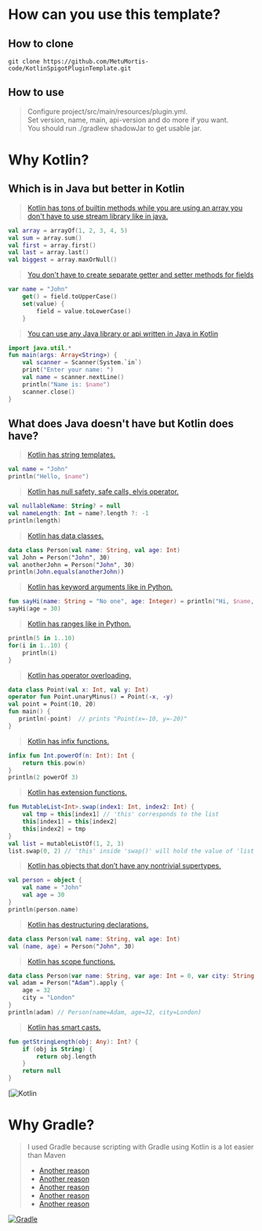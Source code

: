 # How can you use this template?
## How to clone 
```
git clone https://github.com/MetuMortis-code/KotlinSpigotPluginTemplate.git
```
## How to use
> Configure project/src/main/resources/plugin.yml.  
> Set version, name, main, api-version and do more if you want.  
> You should run ./gradlew shadowJar to get usable jar.  

# Why Kotlin?
## Which is in Java but better in Kotlin
> [Kotlin has tons of builtin methods while you are using an array you don't have to use stream library like in java.](https://kotlinlang.org/api/latest/jvm/stdlib/kotlin/-array/)
```kt
val array = arrayOf(1, 2, 3, 4, 5)
val sum = array.sum()
val first = array.first()
val last = array.last()
val biggest = array.maxOrNull()
```
> [You don't have to create separate getter and setter methods for fields](https://kotlinlang.org/docs/properties.html#getters-and-setters)
```kt
var name = "John"
    get() = field.toUpperCase()
    set(value) {
        field = value.toLowerCase()
    }
```
> [You can use any Java library or api written in Java in Kotlin](https://kotlinlang.org/docs/java-interop.html)
```kt
import java.util.*
fun main(args: Array<String>) {
    val scanner = Scanner(System.`in`)
    print("Enter your name: ")
    val name = scanner.nextLine()
    println("Name is: $name")
    scanner.close()
}
```

## What does Java doesn't have but Kotlin does have?
> [Kotlin has string templates.](https://kotlinlang.org/docs/basic-syntax.html#string-templates)
```kt
val name = "John"
println("Hello, $name")
```
> [Kotlin has null safety, safe calls, elvis operator.](https://kotlinlang.org/docs/java-interop.html#null-safety-and-platform-types)
```kt
val nullableName: String? = null
val nameLength: Int = name?.length ?: -1
println(length)
```
> [Kotlin has data classes.](https://kotlinlang.org/docs/data-classes.html)
```kt
data class Person(val name: String, val age: Int)
val John = Person("John", 30)
val anotherJohn = Person("John", 30)
println(John.equals(anotherJohn))
```
> [Kotlin has keyword arguments like in Python.](https://kotlinlang.org/docs/functions.html#named-arguments)
```kt
fun sayHi(name: String = "No one", age: Integer) = println("Hi, $name, you are $age years old")
sayHi(age = 30)
``` 
> [Kotlin has ranges like in Python.](https://kotlinlang.org/docs/functions.html#named-arguments)
```kt
println(5 in 1..10)
for(i in 1..10) {
    println(i)
}
```
> [Kotlin has operator overloading.](https://kotlinlang.org/docs/operator-overloading.html)
```kt
data class Point(val x: Int, val y: Int)
operator fun Point.unaryMinus() = Point(-x, -y)
val point = Point(10, 20)
fun main() {
   println(-point)  // prints "Point(x=-10, y=-20)"
}
```
> [Kotlin has infix functions.](https://kotlinlang.org/docs/functions.html#infix-notation)
```kt
infix fun Int.powerOf(n: Int): Int {
    return this.pow(n)
}
println(2 powerOf 3)
```
> [Kotlin has extension functions.](https://kotlinlang.org/docs/extensions.html#extension-functions)
```kt
fun MutableList<Int>.swap(index1: Int, index2: Int) {
    val tmp = this[index1] // 'this' corresponds to the list
    this[index1] = this[index2]
    this[index2] = tmp
}
val list = mutableListOf(1, 2, 3)
list.swap(0, 2) // 'this' inside 'swap()' will hold the value of 'list'
```
> [Kotlin has objects that don’t have any nontrivial supertypes.](https://kotlinlang.org/docs/object-declarations.html#creating-anonymous-objects-from-scratch)
```kt
val person = object {
    val name = "John"
    val age = 30
}
println(person.name)
```
> [Kotlin has destructuring declarations.](https://kotlinlang.org/docs/destructuring-declarations.html)
```kt
data class Person(val name: String, val age: Int)
val (name, age) = Person("John", 30)
```
> [Kotlin has scope functions.](https://kotlinlang.org/docs/scope-functions.html)
```kt
data class Person(var name: String, var age: Int = 0, var city: String = "")
val adam = Person("Adam").apply {
    age = 32
    city = "London"        
}
println(adam) // Person(name=Adam, age=32, city=London)
```
> [Kotlin has smart casts.](https://kotlinlang.org/docs/typecasts.html#smart-casts)
```kt
fun getStringLength(obj: Any): Int? {
    if (obj is String) {
        return obj.length
    }
    return null
}
```
[![Kotlin](https://kotlinlang.org/assets/images/index/banners/kotlin-1.7.20.jpg)
# Why Gradle?
> I used Gradle because scripting with Gradle using Kotlin is a lot easier than Maven
> * [Another reason](https://gradle.org/maven-vs-gradle/)
> * [Another reason](https://discuss.kotlinlang.org/t/whats-the-recommended-build-tool-to-use-with-kotlin-maven-or-gradle/3873)
> * [Another reason](https://www.reddit.com/r/Kotlin/comments/b0ykm7/maven/)
> * [Another reason](https://sendoh-daten.medium.com/how-and-why-do-i-switch-from-maven-to-gradle-b86ffefbae38)
> * [Another reason](https://www.geeksforgeeks.org/difference-between-gradle-and-maven/)

[![Gradle](https://miro.medium.com/max/1024/1*EOdsCmvfHf37LvjpBAz5rg.png)](https://gradle.org/maven-vs-gradle/)

